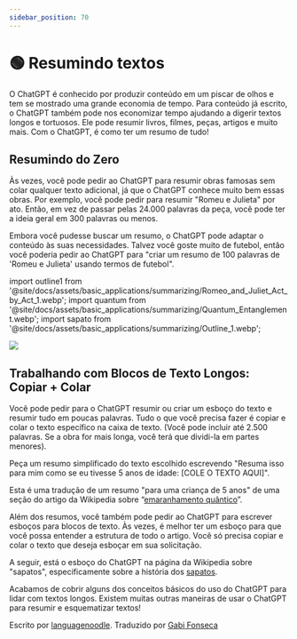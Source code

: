 ```yaml
---
sidebar_position: 70
---
```


# 🟢 Resumindo textos

O ChatGPT é conhecido por produzir conteúdo em um piscar de olhos e tem se mostrado uma grande economia de tempo.
Para conteúdo já escrito, o ChatGPT também pode nos economizar tempo ajudando a digerir textos longos e tortuosos.
Ele pode resumir livros, filmes, peças, artigos e muito mais. Com o ChatGPT, é como ter um resumo de tudo!

## Resumindo do Zero

Às vezes, você pode pedir ao ChatGPT para resumir obras famosas sem colar qualquer texto adicional, já que o ChatGPT conhece muito bem essas obras. Por exemplo, você pode pedir para resumir "Romeu e Julieta" por ato. Então, em vez de passar pelas 24.000 palavras da peça, você pode ter a ideia geral em 300 palavras ou menos.

Embora você pudesse buscar um resumo, o ChatGPT pode adaptar o conteúdo às suas necessidades. Talvez você goste muito de futebol, então você poderia pedir ao ChatGPT para "criar um resumo de 100 palavras de 'Romeu e Julieta' usando termos de futebol".

import outline1 from '@site/docs/assets/basic_applications/summarizing/Romeo_and_Juliet_Act_by_Act_1.webp';
import quantum from '@site/docs/assets/basic_applications/summarizing/Quantum_Entanglement.webp';
import sapato from '@site/docs/assets/basic_applications/summarizing/Outline_1.webp';


<div style={{textAlign: 'left'}}>
  <img src={outline1} style={{width: "750px"}}/>
</div>


## Trabalhando com Blocos de Texto Longos: Copiar + Colar

Você pode pedir para o ChatGPT resumir ou criar um esboço do texto e resumir tudo em poucas palavras. Tudo o que você precisa fazer é copiar e colar o texto específico na caixa de texto. (Você pode incluir até 2.500 palavras. Se a obra for mais longa, você terá que dividi-la em partes menores).

Peça um resumo simplificado do texto escolhido escrevendo "Resuma isso para mim como se eu tivesse 5 anos de idade: [COLE O TEXTO AQUI]".

Esta é uma tradução de um resumo "para uma criança de 5 anos" de uma seção do artigo da Wikipedia sobre “[emaranhamento quântico](https://pt.wikipedia.org/wiki/Entrela%C3%A7amento_qu%C3%A2ntico)”.

<div style={{textAlign: 'left'}}>
  <LazyLoadImage src={quantum} style={{width: "750px"}} />
</div>

Além dos resumos, você também pode pedir ao ChatGPT para escrever esboços para blocos de texto. Às vezes, é melhor ter um esboço para que você possa entender a estrutura de todo o artigo.
Você só precisa copiar e colar o texto que deseja esboçar em sua solicitação.

A seguir, está o esboço do ChatGPT na página da Wikipedia sobre "sapatos", especificamente sobre a história dos [sapatos](https://pt.wikipedia.org/wiki/Sapato).

<div style={{textAlign: 'left'}}>
  <LazyLoadImage src={sapato} style={{width: "750px"}} />
</div>

Acabamos de cobrir alguns dos conceitos básicos do uso do ChatGPT para lidar com textos longos. Existem muitas outras maneiras de usar o ChatGPT para resumir e esquematizar textos!

Escrito por [languagenoodle](https://twitter.com/languagenoodle).
Traduzido por [Gabi Fonseca](https://imgabi.com)